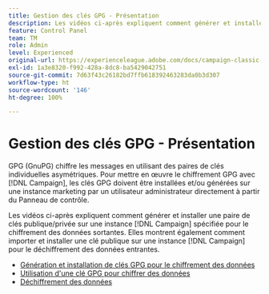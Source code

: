 ```yaml
---
title: Gestion des clés GPG - Présentation
description: Les vidéos ci-après expliquent comment générer et installer une paire de clés publique/privée sur une instance Campaign spécifiée pour le chiffrement des données sortantes. Elles montrent également comment importer et installer une clé publique sur une instance Campaign pour le déchiffrement des données entrantes.
feature: Control Panel
team: TM
role: Admin
level: Experienced
original-url: https://experienceleague.adobe.com/docs/campaign-classic-learn/tutorials/administrating/control-panel-acc/gpg-key-management/gpg-key-management-overview.html
exl-id: 1a3e8320-f992-428a-8dc8-ba5429042751
source-git-commit: 7d63f43c26182bd7ffb618392463283da0b3d307
workflow-type: ht
source-wordcount: '146'
ht-degree: 100%

---
```


# Gestion des clés GPG - Présentation

GPG (GnuPG) chiffre les messages en utilisant des paires de clés individuelles asymétriques. Pour mettre en œuvre le chiffrement GPG avec [!DNL Campaign], les clés GPG doivent être installées et/ou générées sur une instance marketing par un utilisateur administrateur directement à partir du Panneau de contrôle.

Les vidéos ci-après expliquent comment générer et installer une paire de clés publique/privée sur une instance [!DNL Campaign] spécifiée pour le chiffrement des données sortantes. Elles montrent également comment importer et installer une clé publique sur une instance [!DNL Campaign] pour le déchiffrement des données entrantes.

* [Génération et installation de clés GPG pour le chiffrement des données](./generating-and-installing-gpg-keys-for-data-encryption.md)
* [Utilisation d&#39;une clé GPG pour chiffrer des données](./using-a-gpg-key-to-encrypt-data.md)
* [Déchiffrement des données](./decrypting-data.md)
